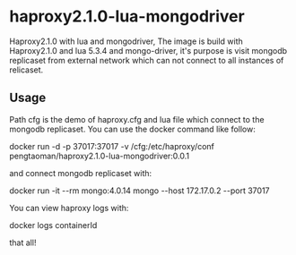 # haproxy2.1.0-lua-mongodriver
Haproxy2.1.0 with lua  and mongodriver,
The image is build with Haproxy2.1.0 and lua 5.3.4 and mongo-driver, it's purpose is visit mongodb replicaset from external network which can not connect to all instances of relicaset. 

## Usage
Path cfg is the demo of haproxy.cfg and lua file which connect to the mongodb replicaset.
You can use the docker command like follow:

docker run -d -p 37017:37017 -v /cfg:/etc/haproxy/conf pengtaoman/haproxy2.1.0-lua-mongodriver:0.0.1

and connect mongodb replicaset with:

docker run -it --rm mongo:4.0.14 mongo --host 172.17.0.2 --port 37017

You can view haproxy logs with:

docker logs containerId

that all!
